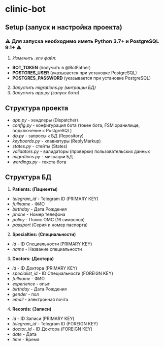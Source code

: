 # clinic-bot

## Setup (запуск и настройка проекта)
### ⚠️ Для запуска необходимо иметь Python 3.7+ и PostgreSQL 9.1+ ⚠️
1. _Изменить .env файл:_
- **BOT_TOKEN** (получить в @BotFather)
- **POSTGRES_USER** (указывается при установке PostgreSQL)
- **POSTGRES_PASSWORD** (указывается при установке PostgreSQL)
2. _Запустить migrations.py (миграции БД)_
3. _Запустить app.py (запуск бота)_

## Структура проекта
- _app.py_ - хендлеры (Dispatcher)
- _config.py_ - конфигурация бота (токен бота, FSM хранилище, подключение к PostgreSQL)
- _db.py_ - запросы к БД (Repository)
- _keyboards.py_ - клавиатуры (ReplyMarkup)
- _states.py_ - стейты (States)
- _validators.py_ - валидаторы (проверки) пользовательских данных
- _migrations.py_ - миграции БД
- _wordings.py_ - текста бота

## Структура БД
1. **Patients: (Пациенты)**
- _telegram_id_ - Telegram ID (PRIMARY KEY)
- _fullname_ - ФИО
- _birthday_ - Дата Рождения
- _phone_ - Номер телефона
- _policy_ - Полис ОМС (16 символов)
- _passport_ (Серия и номер паспорта)

2. **Specialties: (Специальности)**
- _id_ - ID Специальности (PRIMARY KEY)
- _name_ - Название специальности

3. **Doctors: (Доктора)**
- _id_ - ID Доктора (PRIMARY KEY)
- _specialist_id_ - ID Специальности (FOREIGN KEY)
- _fullname_ - ФИО
- _experience_ - опыт
- _birthday_ - Дата Рождения
- _gender_ - пол
- _email_ - электронная почта

4. **Records: (Записи)**
- _id_ - ID Записи (PRIMARY KEY)
- _telegram_id_ - Telegram ID (FOREIGN KEY)
- _doctor_id_ - ID Доктора (FOREIGN KEY)
- _date_ - Дата
- _time_ - Время
